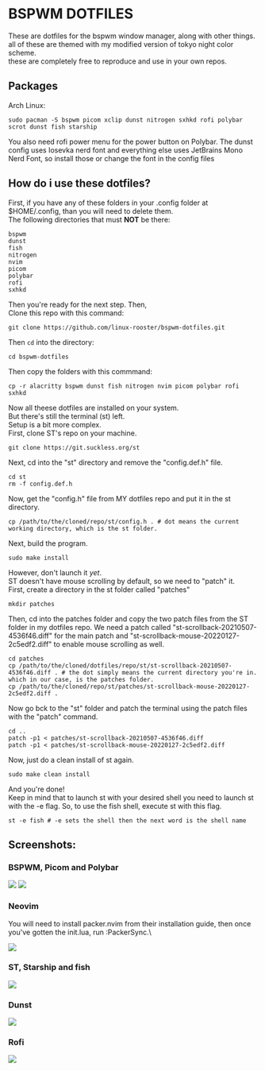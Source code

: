 # BSPWM DOTFILES
These are dotfiles for the bspwm window manager, along with other things.\
all of these are themed with my modified version of tokyo night color scheme.\
these are completely free to reproduce and use in your own repos.
## Packages
Arch Linux:
```
sudo pacman -S bspwm picom xclip dunst nitrogen sxhkd rofi polybar scrot dunst fish starship
```
You also need rofi power menu for the power button on Polybar.
The dunst config uses Iosevka nerd font and everything else uses JetBrains Mono Nerd Font, so install those or change the font in the config files
## How do i use these dotfiles?
First, if you have any of these folders in your .config folder at $HOME/.config, than you will need to delete them.\
The following directories that must **NOT** be there:
```
bspwm
dunst
fish
nitrogen
nvim
picom
polybar
rofi
sxhkd
```
Then you're ready for the next step. Then,\
Clone this repo with this command:
```
git clone https://github.com/linux-rooster/bspwm-dotfiles.git
```
Then `cd` into the directory:
```
cd bspwm-dotfiles
```
Then copy the folders with this commmand:
```
cp -r alacritty bspwm dunst fish nitrogen nvim picom polybar rofi sxhkd
```
Now all theese dotfiles are installed on your system.\
But there's still the terminal (st) left.\
Setup is a bit more complex.\
First, clone ST's repo on your machine.
```
git clone https://git.suckless.org/st
```

Next, cd into the "st" directory and remove the "config.def.h" file.

```
cd st
rm -f config.def.h
```

Now, get the "config.h" file from MY dotfiles repo and put it in the st directory.

```
cp /path/to/the/cloned/repo/st/config.h . # dot means the current working directory, which is the st folder.
```

Next, build the program.

```
sudo make install
```

However, don't launch it *yet*.\
ST doesn't have  mouse scrolling by default, so we need to "patch" it.\
First, create a directory in the st folder called "patches"

```
mkdir patches
```

Then, cd into the patches folder and copy the two patch files from the ST folder in my dotfiles repo. We need a patch called "st-scrollback-20210507-4536f46.diff" for the main patch and "st-scrollback-mouse-20220127-2c5edf2.diff" to enable mouse scrolling as well.

```
cd patches
cp /path/to/the/cloned/dotfiles/repo/st/st-scrollback-20210507-4536f46.diff . # the dot simply means the current directory you're in. which in our case, is the patches folder.
cp /path/to/the/cloned/repo/st/patches/st-scrollback-mouse-20220127-2c5edf2.diff .
```

Now go bck to the "st" folder and patch the terminal using the patch files with the "patch" command.

```
cd ..
patch -p1 < patches/st-scrollback-20210507-4536f46.diff
patch -p1 < patches/st-scrollback-mouse-20220127-2c5edf2.diff
```
Now, just do a clean install of st again.

```
sudo make clean install
```

And you're done!\
Keep in mind that to launch st with your desired shell you need to launch st with the -e flag.
So, to use the fish shell, execute st with this flag.

```
st -e fish # -e sets the shell then the next word is the shell name
```


## Screenshots:
### BSPWM, Picom and Polybar

<img src="assets/bsp1.png">

<img src="assets/bspwm.png">

### Neovim
You will need to install packer.nvim from their installation guide, then once you've gotten the init.lua, run :PackerSync.\

<img src="assets/neovim1.png">

### ST, Starship and fish

<img src="assets/st1.png">

### Dunst

<img src="assets/dunst1.png">

### Rofi

<img src="assets/rofi1.png">
